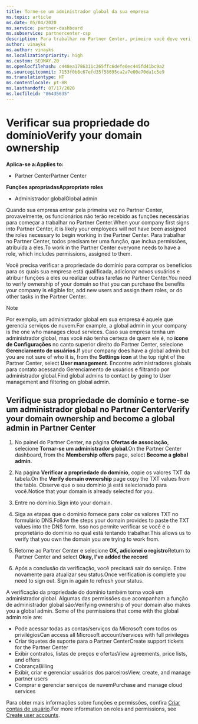 ```yaml
---
title: Torne-se um administrador global da sua empresa
ms.topic: article
ms.date: 05/04/2020
ms.service: partner-dashboard
ms.subservice: partnercenter-csp
description: Para trabalhar no Partner Center, primeiro você deve verificar a propriedade do seu domínio. Saiba como fazer isso e como se tornar um administrador global que pode adicionar usuários.
author: vinayks
ms.author: vinayks
ms.localizationpriority: high
ms.custom: SEOMAY.20
ms.openlocfilehash: c448ea1786311c265ffc6defe0ec445fd41bc9a2
ms.sourcegitcommit: 7153f0b8c67efd35f58695ca2a7e00e70da1c5e9
ms.translationtype: HT
ms.contentlocale: pt-BR
ms.lasthandoff: 07/17/2020
ms.locfileid: "86435635"
---
```

# <a name="verify-your-domain-ownership"></a><span data-ttu-id="347a5-104">Verificar sua propriedade do domínio</span><span class="sxs-lookup"><span data-stu-id="347a5-104">Verify your domain ownership</span></span>

<span data-ttu-id="347a5-105">**Aplica-se a:**</span><span class="sxs-lookup"><span data-stu-id="347a5-105">**Applies to:**</span></span>

- <span data-ttu-id="347a5-106">Partner Center</span><span class="sxs-lookup"><span data-stu-id="347a5-106">Partner Center</span></span>

<span data-ttu-id="347a5-107">**Funções apropriadas**</span><span class="sxs-lookup"><span data-stu-id="347a5-107">**Appropriate roles**</span></span>

- <span data-ttu-id="347a5-108">Administrador global</span><span class="sxs-lookup"><span data-stu-id="347a5-108">Global admin</span></span>

<span data-ttu-id="347a5-109">Quando sua empresa entrar pela primeira vez no Partner Center, provavelmente, os funcionários não terão recebido as funções necessárias para começar a trabalhar no Partner Center.</span><span class="sxs-lookup"><span data-stu-id="347a5-109">When your company first signs into Partner Center, it is likely your employees will not have been assigned the roles necessary to begin working in the Partner Center.</span></span> <span data-ttu-id="347a5-110">Para trabalhar no Partner Center, todos precisam ter uma função, que inclua permissões, atribuída a eles.</span><span class="sxs-lookup"><span data-stu-id="347a5-110">To work in the Partner Center everyone needs to have a role, which includes permissions, assigned to them.</span></span>  

<span data-ttu-id="347a5-111">Você precisa verificar a propriedade do domínio para comprar os benefícios para os quais sua empresa está qualificada, adicionar novos usuários e atribuir funções a eles ou realizar outras tarefas no Partner Center.</span><span class="sxs-lookup"><span data-stu-id="347a5-111">You need to verify ownership of your domain so that you can purchase the benefits your company is eligible for, add new users and assign them roles, or do other tasks in the Partner Center.</span></span>

>[!Note]
><span data-ttu-id="347a5-112">Por exemplo, um administrador global em sua empresa é aquele que gerencia serviços de nuvem.</span><span class="sxs-lookup"><span data-stu-id="347a5-112">For example, a global admin in your company is the one who manages cloud services.</span></span> <span data-ttu-id="347a5-113">Caso sua empresa tenha um administrador global, mas você não tenha certeza de quem ele é, no **ícone de Configurações** no canto superior direito do Partner Center, selecione **Gerenciamento de usuários**.</span><span class="sxs-lookup"><span data-stu-id="347a5-113">If your company does have a global admin but you are not sure of who it is, from the **Settings icon** at the top right of the Partner Center, select **User management**.</span></span> <span data-ttu-id="347a5-114">Encontre administradores globais para contato acessando Gerenciamento de usuários e filtrando por administrador global.</span><span class="sxs-lookup"><span data-stu-id="347a5-114">Find global admins to contact by going to User management and filtering on global admin.</span></span>

## <a name="verify-your-domain-ownership-and-become-a-global-admin-in-partner-center"></a><span data-ttu-id="347a5-115">Verifique sua propriedade de domínio e torne-se um administrador global no Partner Center</span><span class="sxs-lookup"><span data-stu-id="347a5-115">Verify your domain ownership and become a global admin in Partner Center</span></span>

1. <span data-ttu-id="347a5-116">No painel do Partner Center, na página **Ofertas de associação**, selecione **Tornar-se um administrador global**.</span><span class="sxs-lookup"><span data-stu-id="347a5-116">On the Partner Center dashboard, from the **Membership offers** page, select **Become a global admin**.</span></span> 

2. <span data-ttu-id="347a5-117">Na página **Verificar a propriedade do domínio**, copie os valores TXT da tabela.</span><span class="sxs-lookup"><span data-stu-id="347a5-117">On the **Verify domain ownership** page copy the TXT values from the table.</span></span> <span data-ttu-id="347a5-118">Observe que o seu domínio já está selecionado para você.</span><span class="sxs-lookup"><span data-stu-id="347a5-118">Notice that your domain is already selected for you.</span></span>

3. <span data-ttu-id="347a5-119">Entre no domínio.</span><span class="sxs-lookup"><span data-stu-id="347a5-119">Sign into your domain.</span></span> 

4. <span data-ttu-id="347a5-120">Siga as etapas que o domínio fornece para colar os valores TXT no formulário DNS.</span><span class="sxs-lookup"><span data-stu-id="347a5-120">Follow the steps your domain provides to paste the TXT values into the DNS form.</span></span>  <span data-ttu-id="347a5-121">Isso nos permite verificar se você é o proprietário do domínio no qual está tentando trabalhar.</span><span class="sxs-lookup"><span data-stu-id="347a5-121">This allows us to verify that you own the domain you are trying to work from.</span></span>

5. <span data-ttu-id="347a5-122">Retorne ao Partner Center e selecione **OK, adicionei o registro**</span><span class="sxs-lookup"><span data-stu-id="347a5-122">Return to Partner Center and select **Okay, I've added the record**</span></span>

6. <span data-ttu-id="347a5-123">Após a conclusão da verificação, você precisará sair do serviço. Entre novamente para atualizar seu status.</span><span class="sxs-lookup"><span data-stu-id="347a5-123">Once verification is complete you need to sign out. Sign in again to refresh your status.</span></span> 

<span data-ttu-id="347a5-124">A verificação da propriedade do domínio também torna você um administrador global. Algumas das permissões que acompanham a função de administrador global são:</span><span class="sxs-lookup"><span data-stu-id="347a5-124">Verifying ownership of your domain also makes you a global admin. Some of the permissions that come with the global admin role are:</span></span>

- <span data-ttu-id="347a5-125">Pode acessar todas as contas/serviços da Microsoft com todos os privilégios</span><span class="sxs-lookup"><span data-stu-id="347a5-125">Can access all Microsoft account/services with full privileges</span></span> 
- <span data-ttu-id="347a5-126">Criar tíquetes de suporte para o Partner Center</span><span class="sxs-lookup"><span data-stu-id="347a5-126">Create support tickets for the Partner Center</span></span>
- <span data-ttu-id="347a5-127">Exibir contratos, listas de preços e ofertas</span><span class="sxs-lookup"><span data-stu-id="347a5-127">View agreements, price lists, and offers</span></span>
- <span data-ttu-id="347a5-128">Cobrança</span><span class="sxs-lookup"><span data-stu-id="347a5-128">Billing</span></span>
- <span data-ttu-id="347a5-129">Exibir, criar e gerenciar usuários dos parceiros</span><span class="sxs-lookup"><span data-stu-id="347a5-129">View, create, and manage partner users</span></span>
- <span data-ttu-id="347a5-130">Comprar e gerenciar serviços de nuvem</span><span class="sxs-lookup"><span data-stu-id="347a5-130">Purchase and manage cloud services</span></span>

<span data-ttu-id="347a5-131">Para obter mais informações sobre funções e permissões, confira [Criar contas de usuário](create-user-accounts-and-set-permissions.md).</span><span class="sxs-lookup"><span data-stu-id="347a5-131">For more information on roles and permissions, see [Create user accounts](create-user-accounts-and-set-permissions.md).</span></span> 